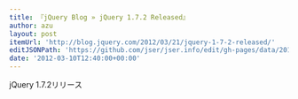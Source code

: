 ```yaml
---
title: 『jQuery Blog » jQuery 1.7.2 Released』
author: azu
layout: post
itemUrl: 'http://blog.jquery.com/2012/03/21/jquery-1-7-2-released/'
editJSONPath: 'https://github.com/jser/jser.info/edit/gh-pages/data/2012/03/index.json'
date: '2012-03-10T12:40:00+00:00'
---
```

jQuery 1.7.2リリース
